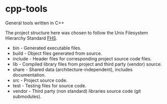 # cpp-tools
General tools written in C++

The project structure here was chosen to follow the Unix Filesystem Hierarchy
Standard [FHS](https://en.wikipedia.org/wiki/Filesystem_Hierarchy_Standard).

- bin - Generated executable files.
- build - Object files generated from source.
- include - Header files for corresponding project source code files.
- lib - Compiled library files from project and third party (vendor) source.
- share - Shared data (architecture-independent), includes documentation.
- src - Project source code.
- test - Testing files for source code.
- vendor - Third party (non standard) libraries source code (git submodules).
